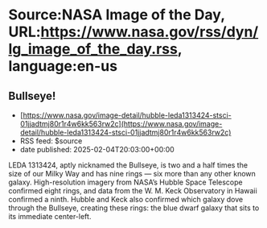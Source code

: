 # Source:NASA Image of the Day, URL:https://www.nasa.gov/rss/dyn/lg_image_of_the_day.rss, language:en-us

## Bullseye!
 - [https://www.nasa.gov/image-detail/hubble-leda1313424-stsci-01jjadtmj80r1r4w6kk563rw2c](https://www.nasa.gov/image-detail/hubble-leda1313424-stsci-01jjadtmj80r1r4w6kk563rw2c)
 - RSS feed: $source
 - date published: 2025-02-04T20:03:00+00:00

LEDA 1313424, aptly nicknamed the Bullseye, is two and a half times the size of our Milky Way and has nine rings — six more than any other known galaxy. High-resolution imagery from NASA’s Hubble Space Telescope confirmed eight rings, and data from the W. M. Keck Observatory in Hawaii confirmed a ninth. Hubble and Keck also confirmed which galaxy dove through the Bullseye, creating these rings: the blue dwarf galaxy that sits to its immediate center-left.

